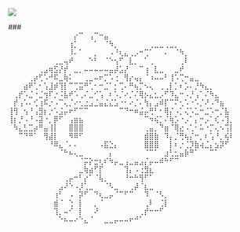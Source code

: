 <div>
  <img style="100%" src="https://capsule-render.vercel.app/api?type=waving&height=100&section=header&reversal=false&fontSize=70&fontColor=FFFFFF&fontAlign=50&fontAlignY=50&stroke=-&descSize=20&descAlign=50&descAlignY=50&color=ffd6e4"  />
</div>

###⠀⠀⠀⠀⠀⠀⠀⠀⠀⠀⠀⠀⠀⠀⠀⠀⠀⠀⠀⠀⠀⠀⠀⠀⠀⠀
⠀⠀⠀⠀⠀⠀⠀⠀⠀⠀⠀⠀⠀⡔⠉⠀⢠⠉⠒⣤⠀⠀⠀⠀⠀⠀⠀⠀⠀⠀⠀⠀⠀⠀⠀⠀⠀⠀⠀⠀⠀⠀⠀⠀⠀
⠀⠀⠀⠀⠀⠀⠀⠀⠀⠀⠀⠀⢰⡁⠀⠀⠀⠁⠀⠈⠳⡀⠀⠀⠀⠀⠀⠀⢀⣀⣀⢀⣀⡀⠀⠀⠀⠀⠀⠀⠀⠀⠀⠀⠀
⠀⠀⠀⠀⠀⠀⠀⠀⠀⠀⠀⠀⠸⠄⠁⠀⠀⡀⠀⠀⠠⠘⢆⣄⢀⡠⠒⢉⠁⠀⠀⠄⠀⠈⠳⡀⠀⠀⠀⠀⠀⠀⠀⠀⠀
⠀⠀⠀⠀⠀⠀⠀⠀⠀⢀⣀⢤⠞⠀⠀⠀⠑⠃⠀⠈⠑⢢⠋⠀⣇⡀⠀⠁⢀⠀⠀⠀⠀⠀⢀⠇⠀⠀⠀⠀⠀⠀⠀⠀⠀
⠀⠀⠀⠀⠀⠀⢀⣠⢶⣫⡜⡞⠀⣀⡀⠤⠤⠤⠤⠤⣤⡼⣡⡜⠀⠀⠉⢰⠀⣇⣀⠀⠀⣀⠞⠀⠀⠀⠀⠀⠀⠀⠀⠀⠀
⠀⠀⠀⠀⢀⡴⢋⠡⠚⠯⣀⢷⠅⠀⠀⢀⣀⠤⠖⡉⠡⢐⠀⢻⡔⢤⡄⠈⠰⠤⠤⠃⢸⠡⢉⠒⣤⣀⠀⠀⠀⠀⠀⠀⠀
⠀⠀⠀⣴⠟⢁⠂⢡⣸⡾⢹⡇⠉⢉⣭⠛⢁⠂⠒⣈⠁⡂⢉⠄⠛⢦⡉⠢⢄⠀⢀⢀⡇⡁⠆⡡⠄⡘⠳⣄⡀⠀⠀⠀⠀
⠀⢀⡞⠡⣈⠐⣈⢲⠏⡐⠨⣧⠞⠡⢀⠌⣀⠊⢡⠀⠆⠡⡈⠔⡈⠌⢿⡢⣄⣂⡠⠋⠹⣄⠒⠠⡘⢠⠁⠌⠳⣄⠀⠀⠀
⠀⡞⢠⠡⠄⢊⢰⠯⡐⠠⠉⢄⡈⠔⢂⣐⣠⣈⣤⣌⣌⣡⠐⠂⠔⡈⠄⢳⡄⣠⠾⡏⠉⠍⢂⠡⠐⠡⡈⠜⠠⠙⣦⠀⠀
⢸⢻⠀⢢⠘⢠⣻⡆⡐⠡⣨⡤⠖⠋⠉⠉⠀⠀⠀⠀⠀⠀⠉⠙⠒⠶⣬⡤⢛⠃⠂⢿⡌⠠⡁⢌⠡⣁⠒⣈⠡⠒⡈⣧⠀
⢸⡆⡘⠠⠘⠠⣽⠐⡀⡿⠋⠀⢠⣶⣦⠀⠀⠀⠀⠀⠀⠀⠀⠀⠀⠀⠀⠉⠲⢮⡁⠌⢷⡡⠐⡠⠁⡄⠒⡠⠁⢎⠠⢹⡀
⠀⠳⣄⣃⣉⡴⠛⣤⢸⡇⠀⠀⣿⣿⣿⠀⠀⠀⠀⠀⠀⠀⠀⠀⠀⠀⠀⢀⣤⡀⠙⣶⠈⢿⣔⠠⢁⠂⠥⠐⡉⢄⠢⢩⡇
⠀⠀⠉⠙⠛⠁⠀⢻⣼⡇⠀⠀⠻⠿⠋⠀⠀⠀⠀⠀⠀⠀⠀⠀⠀⠀⠀⣾⣿⣷⠀⠹⡄⡈⢛⢦⡌⠒⡀⠆⢡⠘⡀⢮⠇
⠀⠀⠀⠀⠀⠀⠀⠀⠘⠿⣄⠈⠄⠄⠀⠀⠀⠀⠠⣯⣑⡄⠀⠀⠀⠀⠀⣿⣿⣿⠀⠀⡇⠆⡐⢈⡹⣷⢴⣈⡄⣢⡽⠋⠀
⠀⠀⠀⠀⠀⠀⠀⠀⠀⠀⠈⠓⠦⢄⣀⠀⠀⠀⠀⠀⡄⠀⠀⠀⠀⠀⠀⠈⠉⠁⠀⣰⢃⣂⣤⡷⠛⠁⠀⠀⠉⠁⠀⠀⠀
⠀⠀⠀⠀⠀⠀⠀⠀⠀⠀⠀⠀⠀⠀⠈⡭⡕⣒⢆⠎⠳⡤⣀⢠⣀⣤⣠⡌⡤⠤⠾⠓⠋⠉⠀⠀⠀⠀⠀⠀⠀⠀⠀⠀⠀
⠀⠀⠀⠀⠀⠀⠀⠀⠀⠀⠀⠀⠀⠀⣀⢷⣴⠋⡏⠀⠀⠀⠀⢹⡄⠠⢐⣻⣆⠀⠀⠀⠀⠀⠀⠀⠀⠀⠀⠀⠀⠀⠀⠀⠀
⠀⠀⠀⠀⠀⠀⠀⠀⠀⠀⠀⢀⡤⠒⠃⡔⠁⠈⢧⡀⠀⠀⠀⠘⠒⠓⢻⠋⠁⠀⠀⠀⠀⠀⠀⠀⠀⠀⠀⠀⠀⠀⠀⠀⠀
⠀⠀⠀⠀⠀⠀⠀⠀⠀⠀⣠⠜⠑⠠⡸⢁⣀⠀⠀⠈⠣⣀⠀⠀⢀⡼⠈⣆⣀⠀⠀⠀⠀⠀⠀⠀⠀⠀⠀⠀⠀⠀⠀⠀⠀
⠀⠀⠀⠀⠀⠀⠀⠀⠀⢰⠃⠀⠠⠀⡽⠋⠀⠙⢆⣀⡤⠈⠉⠋⠉⠀⠀⠹⠀⠈⠣⡀⠀⠀⠀⠀⠀⠀⠀⠀⠀⠀⠀⠀⠀
⠀⠀⠀⠀⠀⠀⠀⠀⠀⣾⠈⠀⢑⠀⡇⠀⠀⡀⠈⠀⠀⠀⠀⠀⠀⠀⠀⢀⠇⠀⢈⡇⠀⠀⠀⠀⠀⠀⠀⠀⠀⠀⠀⠀⠀
⠀⠀⠀⠀⠀⠀⠀⠀⠀⢹⡀⠤⠊⠀⡇⠀⠀⠜⠀⠀⠀⠀⠀⠀⠀⠀⢀⡞⠒⠒⠋⠀⠀⠀⠀⠀⠀⠀⠀⠀⠀⠀⠀⠀⠀
⠀⠀⠀⠀⠀⠀⠀⠀⠀⠀⠑⠦⠤⠔⠑⣄⠈⠀⠀⣀⣀⡤⠤⠤⠖⠚⠁⠀⠀⠀⠀⠀⠀⠀⠀⠀⠀⠀⠀⠀⠀⠀⠀⠀⠀⠀⠀⠀⠀⠀⠀⠀⠀⠀⠀⠀⠀⠀⠀⠀⠀⠀⠀⠀⠀
